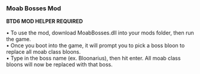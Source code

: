 ### Moab Bosses Mod
**BTD6 MOD HELPER REQUIRED**  

• To use the mod, download MoabBosses.dll into your mods folder, then run the game.  
• Once you boot into the game, it will prompt you to pick a boss bloon to replace all moab class bloons.  
• Type in the boss name (ex. Bloonarius), then hit enter. All moab class bloons will now be replaced with that boss.
